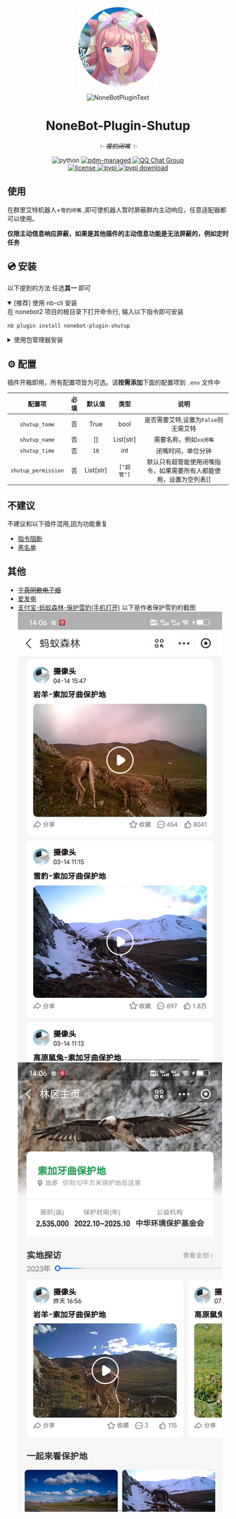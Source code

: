 <!-- markdownlint-disable MD026 MD031 MD033 MD036 MD041 MD047 -->

<div align="center">

<a href="https://v2.nonebot.dev/store">
  <img src="https://raw.githubusercontent.com/Agnes4m/nonebot_plugin_l4d2_server/main/image/logo.png" width="180" height="180" alt="NoneBotPluginLogo">
</a>

<p>
  <img src="https://raw.githubusercontent.com/A-kirami/nonebot-plugin-template/resources/NoneBotPlugin.svg" width="240" alt="NoneBotPluginText">
</p>

# NoneBot-Plugin-Shutup

_✨ ~~雪豹闭嘴~~ ✨_

<img src="https://img.shields.io/badge/python-3.8+-blue.svg" alt="python">
<a href="https://pdm.fming.dev">
  <img src="https://img.shields.io/badge/pdm-managed-blueviolet" alt="pdm-managed">
</a>
<a href="https://jq.qq.com/?_wv=1027&k=HdjoCcAe">
  <img src="https://img.shields.io/badge/QQ%E7%BE%A4-424506063-orange" alt="QQ Chat Group">
</a>

<br />

<a href="./LICENSE">
  <img src="https://img.shields.io/github/license/Agnes4m/nonebot_plugin_pjsk.svg" alt="license">
</a>
<a href="https://pypi.python.org/pypi/nonebot-plugin-shutup">
  <img src="https://img.shields.io/pypi/v/nonebot-plugin-shutup.svg" alt="pypi">
</a>
<a href="https://pypi.python.org/pypi/nonebot-plugin-shutup">
  <img src="https://img.shields.io/pypi/dm/nonebot-plugin-shutup" alt="pypi download">
</a>

</div>

## 使用

在群里艾特机器人+`雪豹闭嘴` ,即可使机器人暂时屏蔽群内主动响应，任意适配器都可以使用。

**仅限主动信息响应屏蔽，如果是其他插件的主动信息功能是无法屏蔽的，例如定时任务**

## 💿 安装

以下提到的方法 任选**其一** 即可

<details open>
<summary>[推荐] 使用 nb-cli 安装</summary>
在 nonebot2 项目的根目录下打开命令行, 输入以下指令即可安装

```bash
nb plugin install nonebot-plugin-shutup
```

</details>

<details>
<summary>使用包管理器安装</summary>
在 nonebot2 项目的插件目录下, 打开命令行, 根据你使用的包管理器, 输入相应的安装命令

<details>
<summary>pip</summary>

```bash
pip install nonebot-plugin-shutup
```

</details>
<details>
<summary>pdm</summary>

```bash
pdm add nonebot-plugin-shutup
```

</details>
<details>
<summary>poetry</summary>

```bash
poetry add nonebot-plugin-shutup
```

</details>
<details>
<summary>conda</summary>

```bash
conda install nonebot-plugin-shutup
```

</details>

打开 nonebot2 项目根目录下的 `pyproject.toml` 文件, 在 `[tool.nonebot]` 部分的 `plugins` 项里追加写入

```toml
[tool.nonebot]
plugins = [
    # ...
    "nonebot_plugin_shutup"
]
```

</details>

## ⚙️ 配置

插件开箱即用，所有配置项皆为可选。请**按需添加**下面的配置项到 `.env` 文件中

|        配置项        | 必填 | 默认值  |     类型  |                                                  说明                                                              |
| :------------------: | :--: | :-----: |  :-------: | :---------------------------: |
| `shutup_tome` |  否  |   True   | bool |    是否需要艾特,设置为`False`则无需艾特   |
|  `shutup_name`  |  否  |   []   | List[str] |  需要名称，例如`xx闭嘴`        |
| `shutup_time`  |  否  | `10` | int | 闭嘴时间，单位分钟 |
| `shutup_permission` |  否  | List[str] | `["超管"]`  |    默认只有超管能使用闭嘴指令，如果需要所有人都能使用，设置为空列表[]    |

## 不建议

不建议和以下插件混用,因为功能重复

- [指令阻断](https://github.com/KarisAya/nonebot_plugin_matcher_block)
- [黑名单](https://github.com/MerCuJerry/nonebot-plugin-blocker)

## 其他

- ~~[丁真同款电子烟](http://dian-zi-yan.com/index-cn.html)~~
- [爱发电](https://afdian.net/a/agnes_digital)
- [支付宝-蚂蚁森林-保护雪豹(手机打开)](https://render.alipay.com/p/s/i/?scheme=alipays%3A%2F%2Fplatformapi%2Fstartapp%3FappId%3D60000002%26url%3Dhttps%253A%252F%252Frender.alipay.com%252Fp%252Fyuyan%252F180020380000000248%252Fforest_home.html%253FcaprMode%253Dsync%2526forestId%253D4700082%26pullRefresh%3DNO%26canPullDown%3DNO%26backgroundColor%3D1381653%26transparentTitle%3Dauto%26source%3Dfxshexiangtoubaohudi%26fxzjshareChinfo%3Dch_share__chsub_CopyLink%26chInfo%3Dch_share__chsub_CopyLink%26apshareid%3D85c04233-69a5-4394-bd57-8d1c67a240f0%26shareBizType%3DztokenV0_kMglUpIE) 以下是作者保护雪豹的截图
![xuebao1](./img/xuebao1.jpg) ![xuebao2](./img/xuebao2.jpg)